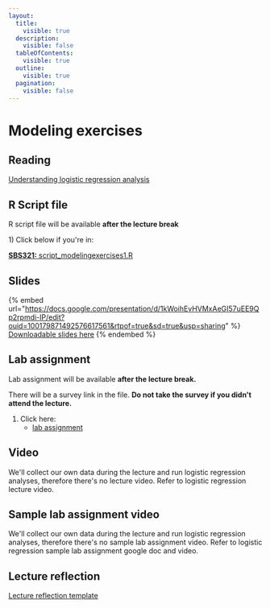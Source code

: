 ```yaml
---
layout:
  title:
    visible: true
  description:
    visible: false
  tableOfContents:
    visible: true
  outline:
    visible: true
  pagination:
    visible: false
---
```


# Modeling exercises

## Reading

[Understanding logistic regression analysis](https://drive.google.com/open?id=1avS7fM-15CZl8Qy1nOv2fcxE0aDE0_xn\&usp=drive_fs)

## R Script file

R script file will be available **after the lecture break**

1\) Click below if you're in:&#x20;

[**SBS321:** script\_modelingexercises1.R](https://drive.google.com/file/d/1_hwhZ5Ayd9IYCtthpHfrS9MddEnHGrCg/view?usp=sharing)&#x20;

## Slides

{% embed url="https://docs.google.com/presentation/d/1kWoihEvHVMxAeGI57uEE9Qp2rpmdi-IP/edit?ouid=100179871492576617561&rtpof=true&sd=true&usp=sharing" %}
[Downloadable slides here](https://docs.google.com/presentation/d/1kWoihEvHVMxAeGI57uEE9Qp2rpmdi-IP/edit?usp=sharing\&ouid=100179871492576617561\&rtpof=true\&sd=true)
{% endembed %}

## Lab assignment

Lab assignment will be available **after the lecture break.**&#x20;

There will be a survey link in the file. **Do not take the survey if you didn't attend the lecture.**

1. Click here:
   * [lab assignment ](https://docs.google.com/document/d/1_gqecHP0YBIsCD7kzS_-tjJ0LsV0E3SR/edit?usp=sharing\&ouid=100179871492576617561\&rtpof=true\&sd=true)

## Video

We'll collect our own data during the lecture and run logistic regression analyses, therefore there's no lecture video. Refer to logistic regression lecture video.

## Sample lab assignment video

We'll collect our own data during the lecture and run logistic regression analyses, therefore there's no sample lab assignment video. Refer to logistic regression sample lab assignment google doc and video.

## Lecture reflection

[Lecture reflection template](https://docs.google.com/document/d/1Zlirg4bQIfhP5gAasR1nJYrKZYKQa2mw?rtpof=true\&usp=drive_fs)
